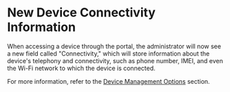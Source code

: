 # New Device Connectivity Information

When accessing a device through the portal, the administrator will now see a new field called "Connectivity," which will store information about the device's telephony and connectivity, such as phone number, IMEI, and even the Wi-Fi network to which the device is connected.

For more information, refer to the [Device Management Options](../../portal/dispositivos/list-of-devices/opcoes-de-gerenciamento-de-dispositivos.md) section.
